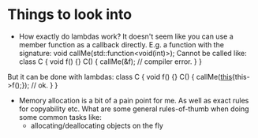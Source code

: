 # Things to look into
- How exactly do lambdas work?
It doesn't seem like you can use a member function as a callback directly. E.g. a function with the signature:
void callMe(std::function<void(int)>);
Cannot be called like:
class C {
    void f() {}
    C() {
        callMe(&f); // compiler error.
    }
}

But it can be done with lambdas:
class C {
    void f() {}
    C() {
        callMe([this](){this->f();}); // ok.
    }
}

- Memory allocation is a bit of a pain point for me. As well as exact rules for copyability etc. What are some general rules-of-thumb when doing some common tasks like:
    - allocating/deallocating objects on the fly
